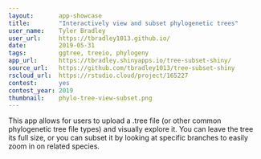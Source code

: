 ```yaml
---
layout:       app-showcase
title:        "Interactively view and subset phylogenetic trees"
user_name:    Tyler Bradley
user_url:     https://tbradley1013.github.io/
date:         2019-05-31
tags:         ggtree, treeio, phylogeny
app_url:      https://tbradley.shinyapps.io/tree-subset-shiny/
source_url:   https://github.com/tbradley1013/tree-subset-shiny
rscloud_url:  https://rstudio.cloud/project/165227
contest:      yes
contest_year: 2019
thumbnail:    phylo-tree-view-subset.png
---
```


This app allows for users to upload a .tree file (or other common phylogenetic tree file types) and visually explore it. You can leave the tree its full size, or you can subset it by looking at specific branches to easily zoom in on related species.
  
